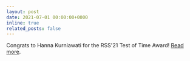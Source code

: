 ```yaml
---
layout: post
date: 2021-07-01 00:00:00+0000
inline: true
related_posts: false
---
```


Congrats to Hanna Kurniawati for the RSS'21 Test of Time Award! [Read more](https://roboticsconference.org/2021/program/testoftimeaward/).

